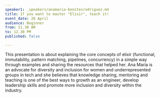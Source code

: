 ```yaml
---
speaker1: _speakers/anamaria-benitesrodriguez.md
title: If you want to master "Elixir", teach it!
event_date: 28 April
audience: Beginner
from: 11.30 AM
to: 12.30 PM
published: false

---
```

This presentation is about explaining the core concepts of elixir (functional, immutability, pattern matching, pipelines, concurrency) in a simple way through examples and sharing the resources that helped her. Ana Maria is an advocate for diversity and inclusion for women and underrepresented groups in tech and she believes that knowledge sharing, mentoring and teaching is one of the best ways to growth as an engineer, develop leadership skills and promote more inclusion and diversity within the industry.
